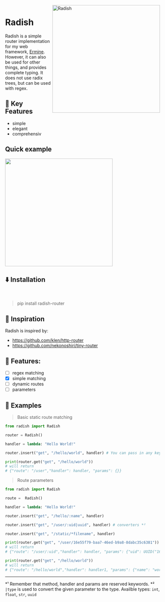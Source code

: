 <img src="https://cdn.discordapp.com/attachments/857979752991031296/943164374510600284/radish3.svg" alt="Radish" align="right" style="width: 350px;"/>
<h1>Radish </h1>

<p>Radish is a simple router implementation for my web framework, <a href="https://github.com/cheetahbyte/ermine">Ermine</a>. However, it can also be used for other things, and provides complete typing. It does not use radix trees, but can be used with regex.</p>

## 🔑 Key Features
- simple
- elegant
- comprehensiv


## Quick example

<img src="https://cdn.discordapp.com/attachments/826113544021082143/943460509804527686/unknown.png" style="width: 350px;"/>


## ⬇️ Installation
<br>

> pip install radish-router

## 🤔 Inspiration
Radish is inspired by:
- https://github.com/klen/http-router
- https://github.com/nekonoshiri/tiny-router

## 🌟 Features: 
- [ ] regex matching
- [x] simple matching
- [ ] dynamic routes
- [ ] parameters

## 🔭 Examples

> Basic static route matching

```py
from radish import Radish

router = Radish()

handler = lambda: "Hello World!"

router.insert("get", "/hello/world", handler) # You can pass in any keyword argument . *¹

print(router.get("get", "/hello/world"))
# will return  
# {"route": "/user","handler": handler, "params": {}}
```

> Route parameters


```py
from radish import Radish

route =  Radish()

handler = lambda: "Hello World!"

router.insert("get", "/hello/:name", handler)

router.insert("get", "/user/:uid|uuid", handler) # converters *²

router.insert("get", "/static/*filename", handler)

print(router.get("get", "/user/16e55f79-baa7-46ed-b9a8-8dabc35c6381"))
# will return
# {"route": "/user/:uid","handler": handler, "params": {"uid": UUID("16e55f79-baa7-46ed-b9a8-8dabc35c6381")}}

print(router.get("get", "/hello/world"))
# will return
# {"route": "/hello/world","handler": handler1, "params": {"name": "world"}}
```
---
*¹ Remember that method, handler and params are reserved keywords. 
*² `|type` is used to convert the given parameter to the type. Availble types: `int`, `float`, `str`, `uuid`
